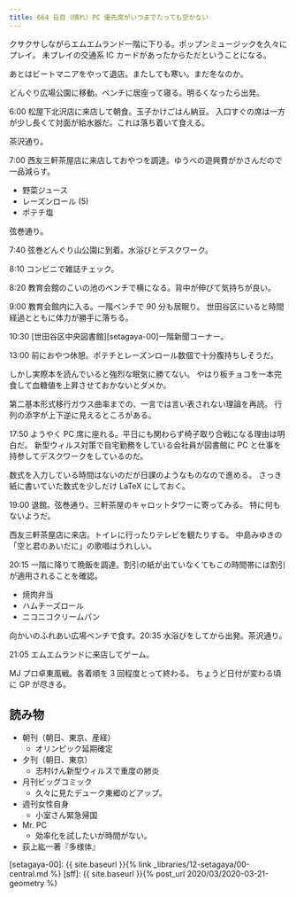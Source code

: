 ```yaml
---
title: 664 日目（晴れ）PC 優先席がいつまでたっても空かない
---
```


クサクサしながらエムエムランド一階に下りる。ポップンミュージックを久々にプレイ。
未プレイの交通系 IC カードがあったからただということになる。

あとはビートマニアをやって退店。またしても寒い。まだ冬なのか。

どんぐり広場公園に移動。ベンチに居座って寝る。明るくなったら出発。

6:00 松屋下北沢店に来店して朝食。玉子かけごはん納豆。
入口すぐの席は一方が少し長くて対面が給水器だ。これは落ち着いて食える。

茶沢通り。

7:00 西友三軒茶屋店に来店しておやつを調達。ゆうべの遊興費がかさんだので一品減らす。

* 野菜ジュース
* レーズンロール (5)
* ポテチ塩

弦巻通り。

7:40 弦巻どんぐり山公園に到着。水浴びとデスクワーク。

8:10 コンビニで雑誌チェック。

8:20 教育会館のこいの池のベンチで横になる。背中が伸びて気持ちが良い。

9:00 教育会館内に入る。一階ベンチで 90 分も居眠り。
世田谷区にいると時間経過とともに体力が勝手に落ちる。

10:30 [世田谷区中央図書館][setagaya-00]一階新聞コーナー。

13:00 前におやつ休憩。ポテチとレーズンロール数個で十分腹持ちしそうだ。

しかし実際本を読んでいると強烈な眠気に勝てない。
やはり板チョコを一本完食して血糖値を上昇させておかないとダメか。

第二基本形式移行ガウス曲率までの、一言では言い表されない理論を再読。
行列の添字が上下逆に見えるところがある。

17:50 ようやく PC 席に座れる。平日にも関わらず椅子取り合戦になる理由は明白だ。
新型ウィルス対策で自宅勤務をしている会社員が図書館に PC と仕事を持参してデスクワークをしているのだ。

数式を入力している時間はないのだが日課のようなものなので進める。
さっき紙に書いていた数式を少しだけ LaTeX にしておく。

19:00 退館。弦巻通り。三軒茶屋のキャロットタワーに寄ってみる。
特に何もないようだ。

西友三軒茶屋店に来店。トイレに行ったりテレビを観たりする。
中島みゆきの「空と君のあいだに」の歌唱はうれしい。

20:15 一階に降りて晩飯を調達。割引の紙が出ていなくてもこの時間帯には割引が適用されることを確認。

* 焼肉弁当
* ハムチーズロール
* ニコニコクリームパン

向かいのふれあい広場ベンチで食す。20:35 水浴びをしてから出発。茶沢通り。

21:05 エムエムランドに来店してゲーム。

MJ プロ卓東風戦。各着順を 3 回程度とって終わる。
ちょうど日付が変わる頃に GP が尽きる。

## 読み物

* 朝刊（朝日、東京、産経）
  * オリンピック延期確定
* 夕刊（朝日、東京）
  * 志村けん新型ウィルスで重度の肺炎
* 月刊ビッグコミック
  * 久々に見たデューク東郷のどアップ。
* 週刊女性自身
  * 小室さん緊急帰国
* Mr. PC
  * 効率化を試したいが時間がない。
* 荻上紘一著『多様体』

[setagaya-00]: {{ site.baseurl }}{% link _libraries/12-setagaya/00-central.md %}
[sff]: {{ site.baseurl }}{% post_url 2020/03/2020-03-21-geometry %}
